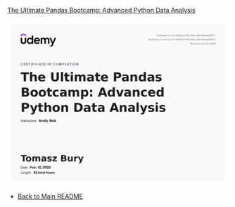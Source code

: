 [The Ultimate Pandas Bootcamp: Advanced Python Data Analysis](https://nordea.udemy.com/course/the-ultimate-pandas-bootcamp-advanced-python-data-analysis/)

![The Ultimate Pandas Bootcamp: Advanced Python Data Analysis](UC-51a0ba1d-76f2-465c-abbf-05eedeff977c.jpg)


- [Back to Main README](/README.md)